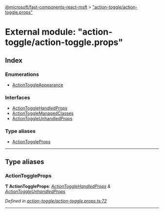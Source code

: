 [@microsoft/fast-components-react-msft](../README.md) > ["action-toggle/action-toggle.props"](../modules/_action_toggle_action_toggle_props_.md)

# External module: "action-toggle/action-toggle.props"

## Index

### Enumerations

* [ActionToggleAppearance](../enums/_action_toggle_action_toggle_props_.actiontoggleappearance.md)

### Interfaces

* [ActionToggleHandledProps](../interfaces/_action_toggle_action_toggle_props_.actiontogglehandledprops.md)
* [ActionToggleManagedClasses](../interfaces/_action_toggle_action_toggle_props_.actiontogglemanagedclasses.md)
* [ActionToggleUnhandledProps](../interfaces/_action_toggle_action_toggle_props_.actiontoggleunhandledprops.md)

### Type aliases

* [ActionToggleProps](_action_toggle_action_toggle_props_.md#actiontoggleprops)

---

## Type aliases

<a id="actiontoggleprops"></a>

###  ActionToggleProps

**Ƭ ActionToggleProps**: *[ActionToggleHandledProps](../interfaces/_action_toggle_action_toggle_props_.actiontogglehandledprops.md) & [ActionToggleUnhandledProps](../interfaces/_action_toggle_action_toggle_props_.actiontoggleunhandledprops.md)*

*Defined in [action-toggle/action-toggle.props.ts:72](https://github.com/Microsoft/fast-dna/blob/164dd3ca/packages/fast-components-react-msft/src/action-toggle/action-toggle.props.ts#L72)*

___

